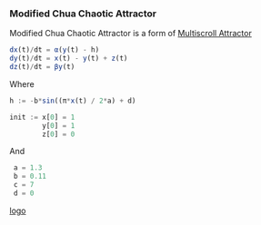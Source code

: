 ### Modified Chua Chaotic Attractor

 Modified Chua Chaotic Attractor is a form of [Multiscroll Attractor](https://en.wikipedia.org/wiki/Multiscroll_attractor#Modified%20Lu%20Chen%20attractor) 
 
```js
dx(t)/dt = α(y(t) - h)
dy(t)/dt = x(t) - y(t) + z(t)
dz(t)/dt = βy(t)
```

Where
```js
h := -b*sin((π*x(t) / 2*a) + d)

init := x[0] = 1
        y[0] = 1
        z[0] = 0
```
And

```js
 a = 1.3
 b = 0.11
 c = 7
 d = 0
```


[logo]

[logo]: /sample.gif ""